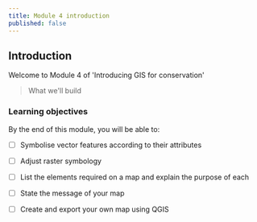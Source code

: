 ```yaml
---
title: Module 4 introduction
published: false
---
```


## Introduction
Welcome to Module 4 of 'Introducing GIS for conservation'

> What we'll build

### Learning objectives
By the end of this module, you will be able to:
- [ ] Symbolise vector features according to their attributes
- [ ] Adjust raster symbology
- [ ] List the elements required on a map and explain the purpose of each
- [ ] State the message of your map
- [ ] Create and export your own map using QGIS



<!-- labels?

- [ ] Adjust the transparency of layers
- [ ] Copy and paste layer styles e.g. symbology
 -->